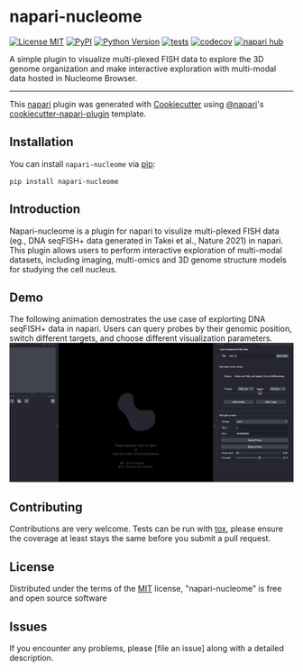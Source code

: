 # napari-nucleome

[![License MIT](https://img.shields.io/pypi/l/napari-nucleome.svg?color=green)](https://github.com/zocean/napari-nucleome/raw/main/LICENSE)
[![PyPI](https://img.shields.io/pypi/v/napari-nucleome.svg?color=green)](https://pypi.org/project/napari-nucleome)
[![Python Version](https://img.shields.io/pypi/pyversions/napari-nucleome.svg?color=green)](https://python.org)
[![tests](https://github.com/zocean/napari-nucleome/workflows/tests/badge.svg)](https://github.com/zocean/napari-nucleome/actions)
[![codecov](https://codecov.io/gh/zocean/napari-nucleome/branch/main/graph/badge.svg)](https://codecov.io/gh/zocean/napari-nucleome)
[![napari hub](https://img.shields.io/endpoint?url=https://api.napari-hub.org/shields/napari-nucleome)](https://napari-hub.org/plugins/napari-nucleome)

A simple plugin to visualize multi-plexed FISH data to explore the 3D genome organization and make interactive exploration with multi-modal data hosted in Nucleome Browser.

----------------------------------

This [napari] plugin was generated with [Cookiecutter] using [@napari]'s [cookiecutter-napari-plugin] template.

<!--
Don't miss the full getting started guide to set up your new package:
https://github.com/napari/cookiecutter-napari-plugin#getting-started

and review the napari docs for plugin developers:
https://napari.org/stable/plugins/index.html
-->

## Installation

You can install `napari-nucleome` via [pip]:

    pip install napari-nucleome

## Introduction
Napari-nucleome is a plugin for napari to visulize multi-plexed FISH data (eg., DNA seqFISH+ data generated in Takei et al., Nature 2021) in napari. This plugin allows users to perform interactive exploration of multi-modal datasets, including imaging, multi-omics and 3D genome structure models for studying the cell nucleus. 

## Demo

The following animation demostrates the use case of explorting DNA seqFISH+ data in napari. Users can query probes by their genomic position, switch different targets, and choose different visualization parameters.
![](media/napari-nucleome_demo1_AdobeExpress.gif)

## Contributing

Contributions are very welcome. Tests can be run with [tox], please ensure
the coverage at least stays the same before you submit a pull request.

## License

Distributed under the terms of the [MIT] license,
"napari-nucleome" is free and open source software

## Issues

If you encounter any problems, please [file an issue] along with a detailed description.

[napari]: https://github.com/napari/napari
[Cookiecutter]: https://github.com/audreyr/cookiecutter
[@napari]: https://github.com/napari
[MIT]: http://opensource.org/licenses/MIT
[BSD-3]: http://opensource.org/licenses/BSD-3-Clause
[GNU GPL v3.0]: http://www.gnu.org/licenses/gpl-3.0.txt
[GNU LGPL v3.0]: http://www.gnu.org/licenses/lgpl-3.0.txt
[Apache Software License 2.0]: http://www.apache.org/licenses/LICENSE-2.0
[Mozilla Public License 2.0]: https://www.mozilla.org/media/MPL/2.0/index.txt
[cookiecutter-napari-plugin]: https://github.com/napari/cookiecutter-napari-plugin

[napari]: https://github.com/napari/napari
[tox]: https://tox.readthedocs.io/en/latest/
[pip]: https://pypi.org/project/pip/
[PyPI]: https://pypi.org/
